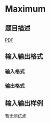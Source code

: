 # Maximum

## 题目描述

[problemUrl]: https://uva.onlinejudge.org/index.php?option=com_onlinejudge&Itemid=8&category=446&page=show_problem&problem=4065

[PDF](https://uva.onlinejudge.org/external/13/p1319.pdf)

## 输入输出格式

### 输入格式

### 输出格式

## 输入输出样例

暂无测试点

